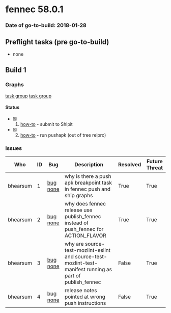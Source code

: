 # fennec 58.0.1

### Date of go-to-build: 2018-01-28

## Preflight tasks (pre go-to-build)
- none

## Build 1  

### Graphs
[task group](https://tools.taskcluster.net/push-inspector/#/PpXWP5wAT_SwJGEeFQi52Q)
[task group](https://tools.taskcluster.net/push-inspector/#/c2l3yJiWQfKG6zyAE6AQ5g)


#### Status
- [x] 1.  [how-to](https://wiki.mozilla.org/Release:Release_Automation_on_Mercurial:Starting_a_Release#Submit_to_Ship_It)  - submit to Shipit
- [x] 2.  [how-to](https://github.com/mozilla-releng/releasewarrior-2.0/blob/master/old-how-tos/relpro.md#3-push-to-releases-dir-mirrors)  - run pushapk (out of tree relpro)

### Issues
| Who                 | ID               | Bug                                                                 | Description                | Resolved                | Future Threat                |
| ------------------- | ---------------- | ------------------------------------------------------------------- | -------------------------- | ----------------------- | ---------------------------- |
| bhearsum  | 1 | [bug none](https://bugzil.la/none)        | why is there a push apk breakpoint task in fennec push and ship graphs | True | True |
| bhearsum  | 2 | [bug none](https://bugzil.la/none)        | why does fennec release use publish_fennec instead of push_fennec for ACTION_FLAVOR | True | True |
| bhearsum  | 3 | [bug none](https://bugzil.la/none)        | why are source-test-mozlint-eslint and source-test-mozlint-test-manifest running as part of publish_fennec | False | True |
| bhearsum  | 4 | [bug none](https://bugzil.la/none)        | release notes pointed at wrong push instructions | False | True |

